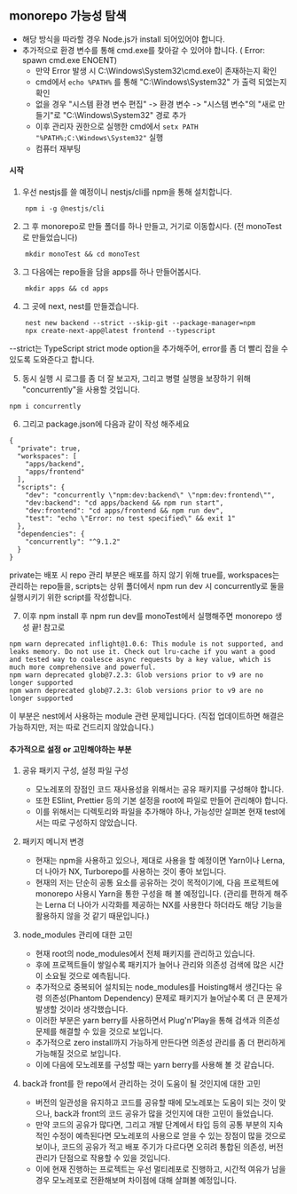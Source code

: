 ## monorepo 가능성 탐색

- 해당 방식을 따라할 경우 Node.js가 install 되어있어야 합니다.
- 추가적으로 환경 변수를 통해 cmd.exe를 찾아갈 수 있어야 합니다. ( Error: spawn cmd.exe ENOENT)
    - 만약 Error 발생 시 C:\Windows\System32\cmd.exe이 존재하는지 확인
    - cmd에서 `echo %PATH%` 를 통해 "C:\Windows\System32" 가 출력 되었는지 확인
    - 없을 경우 "시스템 환경 변수 편집" -> 환경 변수 ->  "시스템 변수"의 "새로 만들기"로 "C:\Windows\System32" 경로 추가
    - 이후 관리자 권한으로 실행한 cmd에서 `setx PATH "%PATH%;C:\Windows\System32"` 실행
    - 컴퓨터 재부팅


#### 시작
1. 우선 nestjs를 쓸 예정이니 nestjs/cli를 npm을 통해 설치합니다.
```
    npm i -g @nestjs/cli
```
2. 그 후 monorepo로 만들 폴더를 하나 만들고, 거기로 이동합시다. (전 monoTest로 만들었습니다)
```
    mkdir monoTest && cd monoTest
```
3. 그 다음에는 repo들을 담을 apps를 하나 만들어봅시다.
```
    mkdir apps && cd apps
```

4. 그 곳에 next, nest를 만들겠습니다.
```
    nest new backend --strict --skip-git --package-manager=npm
    npx create-next-app@latest frontend --typescript
```
--strict는 TypeScript strict mode option을 추가해주어, error를 좀 더 빨리 잡을 수 있도록 도와준다고 합니다.

5. 동시 실행 시 로그를 좀 더 잘 보고자, 그리고 병렬 실행을 보장하기 위해 "concurrently"을 사용할 것입니다.
```
npm i concurrently
```
6. 그리고 package.json에 다음과 같이 작성 해주세요
```
{
  "private": true,
  "workspaces": [
    "apps/backend",
    "apps/frontend"
  ],
  "scripts": {
    "dev": "concurrently \"npm:dev:backend\" \"npm:dev:frontend\"",
    "dev:backend": "cd apps/backend && npm run start",
    "dev:frontend": "cd apps/frontend && npm run dev",
    "test": "echo \"Error: no test specified\" && exit 1"
  },
  "dependencies": {
    "concurrently": "^9.1.2"
  }
}
```
private는 배포 시 repo 관리 부분은 배포를 하지 않기 위해 true를,
workspaces는 관리하는 repo들을, scripts는 상위 폴더에서 npm run dev 시 concurrently로 둘을 실행시키기 위한 script를 작성합니다.

7. 이후 npm install 후 npm run dev를 monoTest에서 실행해주면 monorepo 생성 끝!
참고로
```
npm warn deprecated inflight@1.0.6: This module is not supported, and leaks memory. Do not use it. Check out lru-cache if you want a good and tested way to coalesce async requests by a key value, which is much more comprehensive and powerful.
npm warn deprecated glob@7.2.3: Glob versions prior to v9 are no longer supported
npm warn deprecated glob@7.2.3: Glob versions prior to v9 are no longer supported
```
이 부분은 nest에서 사용하는 module 관련 문제입니다다. (직접 업데이트하면 해결은 가능하지만, 저는 따로 건드리지 않았습니다.)


#### 추가적으로 설정 or 고민해야하는 부분

1. 공유 패키지 구성, 설정 파일 구성
      -  모노레포의 장점인 코드 재사용성을 위해서는 공유 패키지를 구성해야 합니다.
      -  또한 ESlint, Prettier 등의 기본 설정을 root에 파일로 만들어 관리해야 합니다.
      - 이를 위해서는 디렉토리와 파일을 추가해야 하나, 가능성만 살펴본 현재 test에서는 따로 구성하지 않았습니다.

2. 패키지 메니저 변경
      - 현재는 npm을 사용하고 있으나, 제대로 사용을 할 예정이면 Yarn이나 Lerna, 더 나아가 NX, Turborepo를 사용하는 것이 좋아 보입니다.
      - 현재의 저는 단순히 공통 요소를 공유하는 것이 목적이기에, 다음 프로젝트에 monorepo 사용시 Yarn을 통한 구성을 해 볼 예정입니다. (관리를 편하게 해주는 Lerna 더 나아가 시각화를 제공하는 NX를 사용한다 하더라도 해당 기능을 활용하지 않을 것 같기 때문입니다.)

3.  node_modules 관리에 대한 고민
      - 현재 root의 node_modules에서 전체 패키지를 관리하고 있습니다.
      - 후에 프로젝트들이 쌓일수록 패키지가 늘어나 관리와 의존성 검색에 많은 시간이 소요될 것으로 예측됩니다.
      - 추가적으로 중복되어 설치되는 node_modules를 Hoisting해서 생긴다는 유령 의존성(Phantom Dependency) 문제로 패키지가 늘어날수록 더 큰 문제가 발생할 것이라 생각했습니다.
      - 이러한 부분은 yarn berry를 사용하면서 Plug'n'Play을 통해 검색과 의존성 문제를 해결할 수 있을 것으로 보입니다.
      - 추가적으로 zero install까지 가능하게 만든다면 의존성 관리를 좀 더 편리하게 가능해질 것으로 보입니다.
      - 이에 다음에 모노레포를 구성할 때는 yarn berry를 사용해 볼 것 같습니다.

4. back과 front를 한 repo에서 관리하는 것이 도움이 될 것인지에 대한 고민
      - 버전의 일관성을 유지하고 코드를 공유할 때에 모노레포는 도움이 되는 것이 맞으나, back과 front의 코드 공유가 많을 것인지에 대한 고민이 들었습니다.
      - 만약 코드의 공유가 많다면, 그리고 개발 단계에서 타입 등의 공통 부분의 지속적인 수정이 예측된다면 모노레포의 사용으로 얻을 수 있는 장점이 많을 것으로 보이나, 코드의 공유가 적고 배포 주기가 다르다면 오히려 통합된 의존성, 버전 관리가 단점으로 작용할 수 있을 것입니다.
      - 이에 현재 진행하는 프로젝트는 우선 멀티레포로 진행하고, 시간적 여유가 남을 경우 모노레포로 전환해보며 차이점에 대해 살펴볼 예정입니다.
